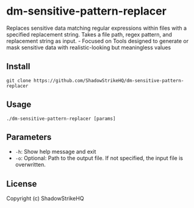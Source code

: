 # dm-sensitive-pattern-replacer
Replaces sensitive data matching regular expressions within files with a specified replacement string. Takes a file path, regex pattern, and replacement string as input. - Focused on Tools designed to generate or mask sensitive data with realistic-looking but meaningless values

## Install
`git clone https://github.com/ShadowStrikeHQ/dm-sensitive-pattern-replacer`

## Usage
`./dm-sensitive-pattern-replacer [params]`

## Parameters
- `-h`: Show help message and exit
- `-o`: Optional: Path to the output file. If not specified, the input file is overwritten.

## License
Copyright (c) ShadowStrikeHQ
